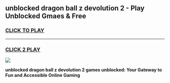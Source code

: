
## unblocked dragon ball z devolution 2 - Play Unblocked Gmaes & Free
<h3>
<a href="https://news.freeplayer.one?title=unblocked_dragon_ball_z_devolution_2&ref=23F">CLICK TO PLAY</a></h3>
<hr>

<h3>
<a href="https://news.freeplayer.one?title=unblocked_dragon_ball_z_devolution_2&ref=23F">CLICK 2 PLAY</a>
  
</h3>

<a href="https://news.freeplayer.one?title=unblocked_dragon_ball_z_devolution_2&ref=23F/"><img src="https://clearcache.store/games.png"></a>


**unblocked dragon ball z devolution 2 games unblocked: Your Gateway to Fun and Accessible Online Gaming**
